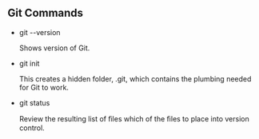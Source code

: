 ## Git Commands

- git --version
    
    Shows version of Git.

- git init

    This creates a hidden folder, .git, which contains the plumbing needed for Git to work.

- git status

     Review the resulting list of ﬁles which of the ﬁles to place into version control.

